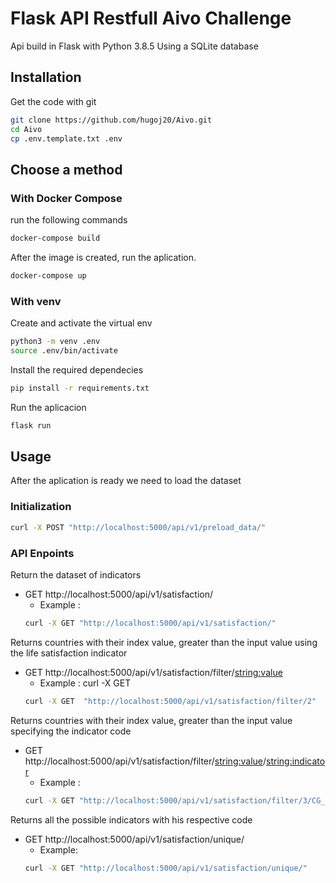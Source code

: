 # Flask API Restfull Aivo Challenge
Api build in Flask with Python 3.8.5 Using a SQLite database

## Installation 

Get the code with git
```bash
git clone https://github.com/hugoj20/Aivo.git
cd Aivo
cp .env.template.txt .env
```
## Choose a method
### With Docker Compose

run the following commands

```bash
docker-compose build
```

After the image is created, run the aplication.

```bash
docker-compose up
```

### With venv
Create and activate the virtual env
```bash
python3 -m venv .env
source .env/bin/activate
```

Install the required dependecies

```bash
pip install -r requirements.txt
```

Run the aplicacion
```bash
flask run 
```

## Usage
After the aplication is ready we need to load the dataset

### Initialization
```bash
curl -X POST "http://localhost:5000/api/v1/preload_data/"
```

### API Enpoints
Return the dataset of indicators
- GET http://localhost:5000/api/v1/satisfaction/
    - Example : 
    ```bash
    curl -X GET "http://localhost:5000/api/v1/satisfaction/"
    ```

Returns countries with their index value, greater than the input value using the life satisfaction indicator 
- GET http://localhost:5000/api/v1/satisfaction/filter/<string:value>
    - Example : curl -X GET 
    ```bash
    curl -X GET  "http://localhost:5000/api/v1/satisfaction/filter/2"
    ```

Returns countries with their index value, greater than the input value specifying the indicator code  
- GET http://localhost:5000/api/v1/satisfaction/filter/<string:value>/<string:indicator>
    - Example : 
    ```bash
    curl -X GET "http://localhost:5000/api/v1/satisfaction/filter/3/CG_SENG"
    ```


Returns all the possible indicators with his respective code
- GET http://localhost:5000/api/v1/satisfaction/unique/
    - Example: 
    ```bash
    curl -X GET "http://localhost:5000/api/v1/satisfaction/unique/"
    ```


